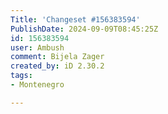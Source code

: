 ```yaml
---
Title: 'Changeset #156383594'
PublishDate: 2024-09-09T08:45:25Z
id: 156383594
user: Ambush
comment: Bijela Zager
created_by: iD 2.30.2
tags:
- Montenegro

---
```

